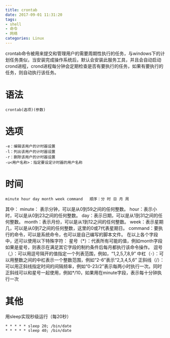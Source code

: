 ```yaml
---
title: crontab
date: 2017-09-01 11:31:20
tags:
- shell
- 命令
- 网络
categories: Linux
---
```

crontab命令被用来提交和管理用户的需要周期性执行的任务，与windows下的计划任务类似，当安装完成操作系统后，默认会安装此服务工具，并且会自动启动crond进程，<!-- more -->crond进程每分钟会定期检查是否有要执行的任务，如果有要执行的任务，则自动执行该任务。
# 语法
```
crontab(选项)(参数)
```
# 选项
```
-e：编辑该用户的计时器设置
-l：列出该用户的计时器设置
-r：删除该用户的计时器设置
-u<用户名称>：指定要设定计时器的用户名称
```

# 时间
```
minute hour day month week command   顺序：分 时 日 月 周
```
其中：
minute： 表示分钟，可以是从0到59之间的任何整数。
hour：表示小时，可以是从0到23之间的任何整数。
day：表示日期，可以是从1到31之间的任何整数。
month：表示月份，可以是从1到12之间的任何整数。
week：表示星期几，可以是从0到7之间的任何整数，这里的0或7代表星期日。
command：要执行的命令，可以是系统命令，也可以是自己编写的脚本文件。
在以上各个字段中，还可以使用以下特殊字符：
星号（\*）：代表所有可能的值，例如month字段如果是星号，则表示在满足其它字段的制约条件后每月都执行该命令操作。
逗号（,）：可以用逗号隔开的值指定一个列表范围，例如，“1,2,5,7,8,9”
中杠（-）：可以用整数之间的中杠表示一个整数范围，例如“2-6”表示“2,3,4,5,6”
正斜线（/）：可以用正斜线指定时间的间隔频率，例如“0-23/2”表示每两小时执行一次。同时正斜线可以和星号一起使用，例如*/10，如果用在minute字段，表示每十分钟执行一次

# 其他
用sleep实现秒级运行（每20秒）
```
* * * * * sleep 20; /bin/date
* * * * * sleep 40; /bin/date
```
